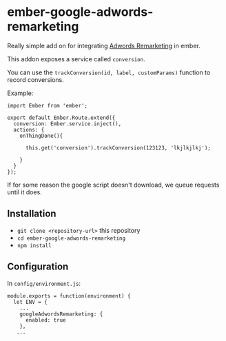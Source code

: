 # ember-google-adwords-remarketing

Really simple add on for integrating [Adwords Remarketing](https://developers.google.com/adwords-remarketing-tag/asynchronous/) in ember.

This addon exposes a service called `conversion`.

You can use the `trackConversion(id, label, customParams)` function to record conversions.

Example:

```
import Ember from 'ember';

export default Ember.Route.extend({
  conversion: Ember.service.inject(),
  actions: {
    onThingDone(){
    
      this.get('conversion').trackConversion(123123, 'lkjlkjlkj');
      
    }
  }
});
```

If for some reason the google script doesn't download, we queue requests until it does.

## Installation

* `git clone <repository-url>` this repository
* `cd ember-google-adwords-remarketing`
* `npm install`

## Configuration

In `config/environment.js`:

```
module.exports = function(environment) {
  let ENV = {
    ...
    googleAdwordsRemarketing: {
      enabled: true
    },
   ... 
```

